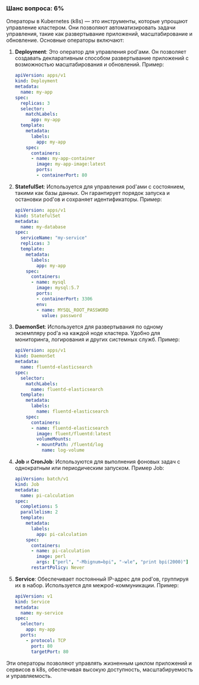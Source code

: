 ### Шанс вопроса: 6%

Операторы в Kubernetes (k8s) — это инструменты, которые упрощают управление кластером. Они позволяют автоматизировать задачи управления, такие как развертывание приложений, масштабирование и обновление. Основные операторы включают:

1. **Deployment**: Это оператор для управления pod'ами. Он позволяет создавать декларативным способом развертывание приложений с возможностью масштабирования и обновлений.
   Пример:
   ```yaml
   apiVersion: apps/v1
   kind: Deployment
   metadata:
     name: my-app
   spec:
     replicas: 3
     selector:
       matchLabels:
         app: my-app
     template:
       metadata:
         labels:
           app: my-app
       spec:
         containers:
         - name: my-app-container
           image: my-app-image:latest
           ports:
           - containerPort: 80
   ```

2. **StatefulSet**: Используется для управления pod'ами с состоянием, такими как базы данных. Он гарантирует порядок запуска и остановки pod'ов и сохраняет идентификаторы.
   Пример:
   ```yaml
   apiVersion: apps/v1
   kind: StatefulSet
   metadata:
     name: my-database
   spec:
     serviceName: "my-service"
     replicas: 3
     template:
       metadata:
         labels:
           app: my-app
       spec:
         containers:
         - name: mysql
           image: mysql:5.7
           ports:
           - containerPort: 3306
           env:
           - name: MYSQL_ROOT_PASSWORD
             value: password
   ```

3. **DaemonSet**: Используется для развертывания по одному экземпляру pod'а на каждой ноде кластера. Удобно для мониторинга, логирования и других системных служб.
   Пример:
   ```yaml
   apiVersion: apps/v1
   kind: DaemonSet
   metadata:
     name: fluentd-elasticsearch
   spec:
     selector:
       matchLabels:
         name: fluentd-elasticsearch
     template:
       metadata:
         labels:
           name: fluentd-elasticsearch
       spec:
         containers:
         - name: fluentd-elasticsearch
           image: fluent/fluentd:latest
           volumeMounts:
           - mountPath: /fluentd/log
             name: log-volume
   ```

4. **Job** и **CronJob**: Используются для выполнения фоновых задач с однократным или периодическим запуском.
   Пример Job:
   ```yaml
   apiVersion: batch/v1
   kind: Job
   metadata:
     name: pi-calculation
   spec:
     completions: 5
     parallelism: 2
     template:
       metadata:
         labels:
           app: pi-calculation
       spec:
         containers:
         - name: pi-calculation
           image: perl
           args: ["perl", "-Mbignum=bpi", "-wle", "print bpi(2000)"]
         restartPolicy: Never
   ```

5. **Service**: Обеспечивает постоянный IP-адрес для pod'ов, группируя их в набор. Используется для межpod-коммуникации.
   Пример:
   ```yaml
   apiVersion: v1
   kind: Service
   metadata:
     name: my-service
   spec:
     selector:
       app: my-app
     ports:
       - protocol: TCP
         port: 80
         targetPort: 80
   ```

Эти операторы позволяют управлять жизненным циклом приложений и сервисов в k8s, обеспечивая высокую доступность, масштабируемость и управляемость.